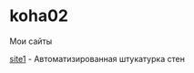# koha02
Мои сайты

[site1](https://koha02.github.io/site1/ "Гипсолит") - Автоматизированная штукатурка стен
